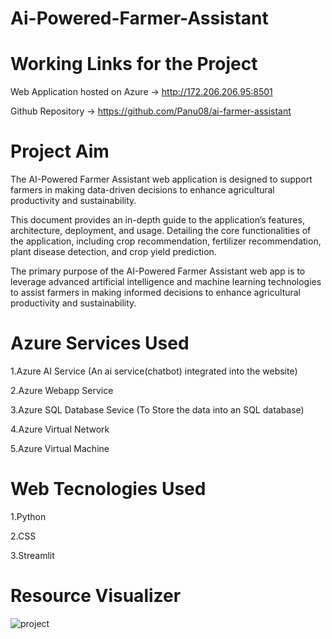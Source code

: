 # Ai-Powered-Farmer-Assistant
# Working Links for the Project
Web Application hosted on Azure -> http://172.206.206.95:8501

Github Repository -> https://github.com/Panu08/ai-farmer-assistant
# Project Aim
The AI-Powered Farmer Assistant web application is designed to support farmers in making data-driven decisions to enhance agricultural productivity and sustainability. 

This document provides an in-depth guide to the application’s features, architecture, deployment, and usage. Detailing the core functionalities of the application, including crop recommendation, fertilizer recommendation, plant disease detection, and crop yield prediction.


The primary purpose of the AI-Powered Farmer Assistant web app is to leverage advanced artificial intelligence and machine learning technologies to assist farmers in making informed decisions to enhance agricultural productivity and sustainability.
# Azure Services Used
1.Azure AI Service (An ai service(chatbot) integrated into the website)

2.Azure Webapp Service

3.Azure SQL Database Sevice (To Store the data into an SQL database)

4.Azure Virtual Network 

5.Azure Virtual Machine 
# Web Tecnologies Used
1.Python

2.CSS

3.Streamlit
# Resource Visualizer
![project](https://github.com/Panu08/ai-farmer-assistant/assets/169903566/38545cf1-f569-4f9d-a9f4-4705b74c4eb8)

